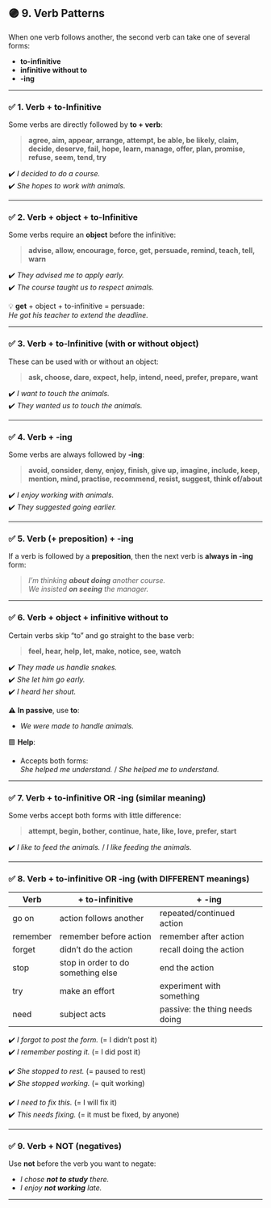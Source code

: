 ## 🟣 9. Verb Patterns

When one verb follows another, the second verb can take one of several forms:
- **to-infinitive**
- **infinitive without to**
- **-ing**

---

### ✅ 1. Verb + to-Infinitive

Some verbs are directly followed by **to + verb**:

> **agree, aim, appear, arrange, attempt, be able, be likely, claim, decide, deserve, fail, hope, learn, manage, offer, plan, promise, refuse, seem, tend, try**

✔️ _I decided to do a course._  
✔️ _She hopes to work with animals._

---

### ✅ 2. Verb + object + to-Infinitive

Some verbs require an **object** before the infinitive:

> **advise, allow, encourage, force, get, persuade, remind, teach, tell, warn**

✔️ _They advised me to apply early._  
✔️ _The course taught us to respect animals._

💡 **get** + object + to-infinitive = persuade:  
_He got his teacher to extend the deadline._

---

### ✅ 3. Verb + to-Infinitive (with or without object)

These can be used with or without an object:

> **ask, choose, dare, expect, help, intend, need, prefer, prepare, want**

✔️ _I want to touch the animals._  
✔️ _They wanted us to touch the animals._

---

### ✅ 4. Verb + -ing

Some verbs are always followed by **-ing**:

> **avoid, consider, deny, enjoy, finish, give up, imagine, include, keep, mention, mind, practise, recommend, resist, suggest, think of/about**

✔️ _I enjoy working with animals._  
✔️ _They suggested going earlier._

---

### ✅ 5. Verb (+ preposition) + -ing

If a verb is followed by a **preposition**, then the next verb is **always in -ing** form:

> _I’m thinking **about doing** another course._  
> _We insisted **on seeing** the manager._

---

### ✅ 6. Verb + object + infinitive **without** to

Certain verbs skip “to” and go straight to the base verb:

> **feel, hear, help, let, make, notice, see, watch**

✔️ _They made us handle snakes._  
✔️ _She let him go early._  
✔️ _I heard her shout._

⚠️ **In passive**, use **to**:
- _We were made to handle animals._

🟪 **Help**:  
- Accepts both forms:  
  _She helped me understand._ / _She helped me to understand._

---

### ✅ 7. Verb + to-infinitive OR -ing (similar meaning)

Some verbs accept both forms with little difference:

> **attempt, begin, bother, continue, hate, like, love, prefer, start**

✔️ _I like to feed the animals._ / _I like feeding the animals._

---

### ✅ 8. Verb + to-infinitive OR -ing (with DIFFERENT meanings)

| Verb     | + to-infinitive                              | + -ing                                      |
|----------|----------------------------------------------|---------------------------------------------|
| go on    | action follows another                       | repeated/continued action                   |
| remember| remember before action                        | remember after action                       |
| forget   | didn’t do the action                         | recall doing the action                     |
| stop     | stop in order to do something else           | end the action                              |
| try      | make an effort                               | experiment with something                   |
| need     | subject acts                                 | passive: the thing needs doing              |

✔️ _I forgot to post the form._ (= I didn’t post it)  
✔️ _I remember posting it._ (= I did post it)

✔️ _She stopped to rest._ (= paused to rest)  
✔️ _She stopped working._ (= quit working)

✔️ _I need to fix this._ (= I will fix it)  
✔️ _This needs fixing._ (= it must be fixed, by anyone)

---

### ✅ 9. Verb + NOT (negatives)

Use **not** before the verb you want to negate:
- _I chose **not to study** there._  
- _I enjoy **not working** late._

---
